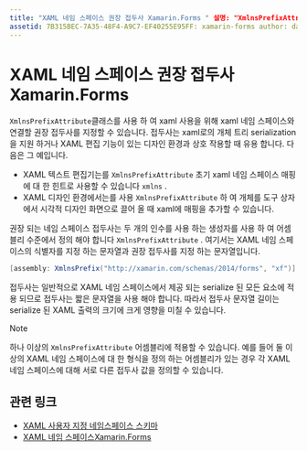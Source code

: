```yaml
---
title: "XAML 네임 스페이스 권장 접두사 Xamarin.Forms " 설명: "XmlnsPrefixAttribute 클래스를 사용 하 여 컨트롤 작성자는 xaml 네임 스페이스와 연결할 권장 접두사 (xaml 사용)를 지정할 수 있습니다.
assetid: 7B315BEC-7A35-48F4-A9C7-EF40255E95FF: xamarin-forms author: davidbritch: dabritch:: 02/28/2019-loc: [ Xamarin.Forms ,]입니다. Xamarin.Essentials
---
```


# <a name="xaml-namespace-recommended-prefixes-in-xamarinforms"></a>XAML 네임 스페이스 권장 접두사Xamarin.Forms

`XmlnsPrefixAttribute`클래스를 사용 하 여 xaml 사용을 위해 xaml 네임 스페이스와 연결할 권장 접두사를 지정할 수 있습니다. 접두사는 xaml로의 개체 트리 serialization을 지원 하거나 XAML 편집 기능이 있는 디자인 환경과 상호 작용할 때 유용 합니다. 다음은 그 예입니다.

- XAML 텍스트 편집기는를 `XmlnsPrefixAttribute` 초기 xaml 네임 스페이스 매핑에 대 한 힌트로 사용할 수 있습니다 `xmlns` .
- XAML 디자인 환경에서는를 사용 `XmlnsPrefixAttribute` 하 여 개체를 도구 상자에서 시각적 디자인 화면으로 끌어 올 때 xaml에 매핑을 추가할 수 있습니다.

권장 되는 네임 스페이스 접두사는 두 개의 인수를 사용 하는 생성자를 사용 하 여 어셈블리 수준에서 정의 해야 합니다 `XmlnsPrefixAttribute` . 여기서는 XAML 네임 스페이스의 식별자를 지정 하는 문자열과 권장 접두사를 지정 하는 문자열입니다.

```csharp
[assembly: XmlnsPrefix("http://xamarin.com/schemas/2014/forms", "xf")]
```

접두사는 일반적으로 XAML 네임 스페이스에서 제공 되는 serialize 된 모든 요소에 적용 되므로 접두사는 짧은 문자열을 사용 해야 합니다. 따라서 접두사 문자열 길이는 serialize 된 XAML 출력의 크기에 크게 영향을 미칠 수 있습니다.

> [!NOTE]
> 하나 이상의 `XmlnsPrefixAttribute` 어셈블리에 적용할 수 있습니다. 예를 들어 둘 이상의 XAML 네임 스페이스에 대 한 형식을 정의 하는 어셈블리가 있는 경우 각 XAML 네임 스페이스에 대해 서로 다른 접두사 값을 정의할 수 있습니다.

## <a name="related-links"></a>관련 링크

- [XAML 사용자 지정 네임스페이스 스키마](custom-namespace-schemas.md)
- [XAML 네임 스페이스Xamarin.Forms](namespaces.md)
